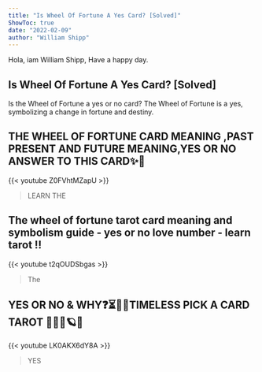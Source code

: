 ```yaml
---
title: "Is Wheel Of Fortune A Yes Card? [Solved]"
ShowToc: true 
date: "2022-02-09"
author: "William Shipp" 
---
```


Hola, iam William Shipp, Have a happy day.
## Is Wheel Of Fortune A Yes Card? [Solved]
Is the Wheel of Fortune a yes or no card? The Wheel of Fortune is a yes, symbolizing a change in fortune and destiny.

## THE WHEEL OF FORTUNE CARD MEANING ,PAST PRESENT AND FUTURE MEANING,YES OR NO ANSWER TO THIS CARD✨🥰
{{< youtube Z0FVhtMZapU >}}
>LEARN THE 

## The wheel of fortune tarot card meaning and symbolism guide - yes or no love number - learn tarot !!
{{< youtube t2qOUDSbgas >}}
>The 

## YES OR NO & WHY❓⏳🔮📖TIMELESS PICK A CARD TAROT 📖✨🌌🪐🌠
{{< youtube LK0AKX6dY8A >}}
>YES

